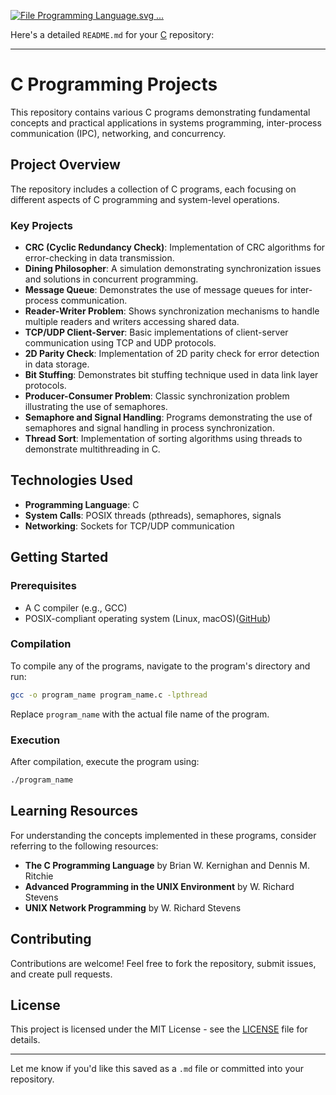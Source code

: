 [![File Programming Language.svg ...](https://images.openai.com/thumbnails/03793b9abbac002fb2b4f713be014fad.png)](https://commons.wikimedia.org/wiki/File%3AC_Programming_Language.svg)

Here's a detailed `README.md` for your [C](https://github.com/arnab-098/C) repository:

---

# C Programming Projects

This repository contains various C programs demonstrating fundamental concepts and practical applications in systems programming, inter-process communication (IPC), networking, and concurrency.

## Project Overview

The repository includes a collection of C programs, each focusing on different aspects of C programming and system-level operations.

### Key Projects

* **CRC (Cyclic Redundancy Check)**: Implementation of CRC algorithms for error-checking in data transmission.
* **Dining Philosopher**: A simulation demonstrating synchronization issues and solutions in concurrent programming.
* **Message Queue**: Demonstrates the use of message queues for inter-process communication.
* **Reader-Writer Problem**: Shows synchronization mechanisms to handle multiple readers and writers accessing shared data.
* **TCP/UDP Client-Server**: Basic implementations of client-server communication using TCP and UDP protocols.
* **2D Parity Check**: Implementation of 2D parity check for error detection in data storage.
* **Bit Stuffing**: Demonstrates bit stuffing technique used in data link layer protocols.
* **Producer-Consumer Problem**: Classic synchronization problem illustrating the use of semaphores.
* **Semaphore and Signal Handling**: Programs demonstrating the use of semaphores and signal handling in process synchronization.
* **Thread Sort**: Implementation of sorting algorithms using threads to demonstrate multithreading in C.

## Technologies Used

* **Programming Language**: C
* **System Calls**: POSIX threads (pthreads), semaphores, signals
* **Networking**: Sockets for TCP/UDP communication

## Getting Started

### Prerequisites

* A C compiler (e.g., GCC)
* POSIX-compliant operating system (Linux, macOS)([GitHub][1])

### Compilation

To compile any of the programs, navigate to the program's directory and run:

```bash
gcc -o program_name program_name.c -lpthread
```



Replace `program_name` with the actual file name of the program.

### Execution

After compilation, execute the program using:

```bash
./program_name
```



## Learning Resources

For understanding the concepts implemented in these programs, consider referring to the following resources:

* **The C Programming Language** by Brian W. Kernighan and Dennis M. Ritchie
* **Advanced Programming in the UNIX Environment** by W. Richard Stevens
* **UNIX Network Programming** by W. Richard Stevens

## Contributing

Contributions are welcome! Feel free to fork the repository, submit issues, and create pull requests.

## License

This project is licensed under the MIT License - see the [LICENSE](LICENSE) file for details.

---

Let me know if you'd like this saved as a `.md` file or committed into your repository.

[1]: https://github.com/arnab098/ADM?utm_source=chatgpt.com "arnab098/ADM - GitHub"
